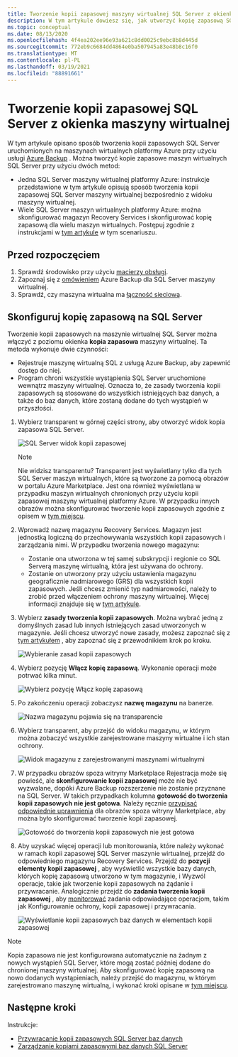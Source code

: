 ```yaml
---
title: Tworzenie kopii zapasowej maszyny wirtualnej SQL Server z okienka maszyny wirtualnej
description: W tym artykule dowiesz się, jak utworzyć kopię zapasową SQL Server baz danych w usłudze Azure Virtual Machines z okienka maszyny wirtualnej.
ms.topic: conceptual
ms.date: 08/13/2020
ms.openlocfilehash: 4f4ea202ee96e93a621c8dd0025c9ebc8b8d445d
ms.sourcegitcommit: 772eb9c6684dd4864e0ba507945a83e48b8c16f0
ms.translationtype: MT
ms.contentlocale: pl-PL
ms.lasthandoff: 03/19/2021
ms.locfileid: "88891661"
---
```

# <a name="back-up-a-sql-server-from-the-vm-pane"></a>Tworzenie kopii zapasowej SQL Server z okienka maszyny wirtualnej

W tym artykule opisano sposób tworzenia kopii zapasowych SQL Server uruchomionych na maszynach wirtualnych platformy Azure przy użyciu usługi [Azure Backup](backup-overview.md) . Można tworzyć kopie zapasowe maszyn wirtualnych SQL Server przy użyciu dwóch metod:

- Jedna SQL Server maszyny wirtualnej platformy Azure: instrukcje przedstawione w tym artykule opisują sposób tworzenia kopii zapasowej SQL Server maszyny wirtualnej bezpośrednio z widoku maszyny wirtualnej.
- Wiele SQL Server maszyn wirtualnych platformy Azure: można skonfigurować magazyn Recovery Services i skonfigurować kopię zapasową dla wielu maszyn wirtualnych. Postępuj zgodnie z instrukcjami w [tym artykule](backup-sql-server-database-azure-vms.md) w tym scenariuszu.

## <a name="before-you-start"></a>Przed rozpoczęciem

1. Sprawdź środowisko przy użyciu [macierzy obsługi](sql-support-matrix.md).
2. Zapoznaj się z [omówieniem](backup-azure-sql-database.md) Azure Backup dla SQL Server maszyny wirtualnej.
3. Sprawdź, czy maszyna wirtualna ma [łączność sieciową](backup-sql-server-database-azure-vms.md#establish-network-connectivity).

## <a name="configure-backup-on-the-sql-server"></a>Skonfiguruj kopię zapasową na SQL Server

Tworzenie kopii zapasowych na maszynie wirtualnej SQL Server można włączyć z poziomu okienka **kopia zapasowa** maszyny wirtualnej. Ta metoda wykonuje dwie czynności:

- Rejestruje maszynę wirtualną SQL z usługą Azure Backup, aby zapewnić dostęp do niej.
- Program chroni wszystkie wystąpienia SQL Server uruchomione wewnątrz maszyny wirtualnej. Oznacza to, że zasady tworzenia kopii zapasowych są stosowane do wszystkich istniejących baz danych, a także do baz danych, które zostaną dodane do tych wystąpień w przyszłości.

1. Wybierz transparent w górnej części strony, aby otworzyć widok kopia zapasowa SQL Server.

    ![SQL Server widok kopii zapasowej](./media/backup-sql-server-vm-from-vm-pane/sql-server-backup-view.png)

    >[!NOTE]
    >Nie widzisz transparentu? Transparent jest wyświetlany tylko dla tych SQL Server maszyn wirtualnych, które są tworzone za pomocą obrazów w portalu Azure Marketplace. Jest ona również wyświetlana w przypadku maszyn wirtualnych chronionych przy użyciu kopii zapasowej maszyny wirtualnej platformy Azure. W przypadku innych obrazów można skonfigurować tworzenie kopii zapasowych zgodnie z opisem w [tym miejscu](backup-sql-server-database-azure-vms.md).

2. Wprowadź nazwę magazynu Recovery Services. Magazyn jest jednostką logiczną do przechowywania wszystkich kopii zapasowych i zarządzania nimi. W przypadku tworzenia nowego magazynu:

    - Zostanie ona utworzona w tej samej subskrypcji i regionie co SQL Serverą maszynę wirtualną, która jest używana do ochrony.
    - Zostanie on utworzony przy użyciu ustawienia magazynu geograficznie nadmiarowego (GRS) dla wszystkich kopii zapasowych. Jeśli chcesz zmienić typ nadmiarowości, należy to zrobić przed włączeniem ochrony maszyny wirtualnej. Więcej informacji znajduje się w [tym artykule](backup-create-rs-vault.md#set-storage-redundancy).

3. Wybierz **zasady tworzenia kopii zapasowych**. Można wybrać jedną z domyślnych zasad lub innych istniejących zasad utworzonych w magazynie. Jeśli chcesz utworzyć nowe zasady, możesz zapoznać się z [tym artykułem](backup-sql-server-database-azure-vms.md#create-a-backup-policy) , aby zapoznać się z przewodnikiem krok po kroku.

    ![Wybieranie zasad kopii zapasowych](./media/backup-sql-server-vm-from-vm-pane/backup-policy.png)

4. Wybierz pozycję **Włącz kopię zapasową**. Wykonanie operacji może potrwać kilka minut.

    ![Wybierz pozycję Włącz kopię zapasową](./media/backup-sql-server-vm-from-vm-pane/enable-backup.png)

5. Po zakończeniu operacji zobaczysz **nazwę magazynu** na banerze.

    ![Nazwa magazynu pojawia się na transparencie](./media/backup-sql-server-vm-from-vm-pane/vault-name.png)

6. Wybierz transparent, aby przejść do widoku magazynu, w którym można zobaczyć wszystkie zarejestrowane maszyny wirtualne i ich stan ochrony.

    ![Widok magazynu z zarejestrowanymi maszynami wirtualnymi](./media/backup-sql-server-vm-from-vm-pane/vault-view.png)

7. W przypadku obrazów spoza witryny Marketplace Rejestracja może się powieść, ale **skonfigurowanie kopii zapasowej** może nie być wyzwalane, dopóki Azure Backup rozszerzenie nie zostanie przyznane na SQL Server. W takich przypadkach kolumna **gotowość do tworzenia kopii zapasowych** **nie jest gotowa**. Należy ręcznie [przypisać odpowiednie uprawnienia](backup-azure-sql-database.md#set-vm-permissions) dla obrazów spoza witryny Marketplace, aby można było skonfigurować tworzenie kopii zapasowej.

    ![Gotowość do tworzenia kopii zapasowych nie jest gotowa](./media/backup-sql-server-vm-from-vm-pane/backup-readiness-not-ready.png)

8. Aby uzyskać więcej operacji lub monitorowania, które należy wykonać w ramach kopii zapasowej SQL Server maszynie wirtualnej, przejdź do odpowiedniego magazynu Recovery Services. Przejdź do **pozycji elementy kopii zapasowej** , aby wyświetlić wszystkie bazy danych, których kopię zapasową utworzono w tym magazynie, i Wyzwól operacje, takie jak tworzenie kopii zapasowych na żądanie i przywracanie. Analogicznie przejdź do **zadania tworzenia kopii zapasowej** , aby [monitorować](manage-monitor-sql-database-backup.md) zadania odpowiadające operacjom, takim jak Konfigurowanie ochrony, kopii zapasowej i przywracania.

    ![Wyświetlanie kopii zapasowych baz danych w elementach kopii zapasowej](./media/backup-sql-server-vm-from-vm-pane/backup-items.png)

>[!NOTE]
>Kopia zapasowa nie jest konfigurowana automatycznie na żadnym z nowych wystąpień SQL Server, które mogą zostać później dodane do chronionej maszyny wirtualnej. Aby skonfigurować kopię zapasową na nowo dodanych wystąpieniach, należy przejść do magazynu, w którym zarejestrowano maszynę wirtualną, i wykonać kroki opisane w [tym miejscu](backup-sql-server-database-azure-vms.md).

## <a name="next-steps"></a>Następne kroki

Instrukcje:

- [Przywracanie kopii zapasowych SQL Server baz danych](restore-sql-database-azure-vm.md)
- [Zarządzanie kopiami zapasowymi baz danych SQL Server](manage-monitor-sql-database-backup.md)
